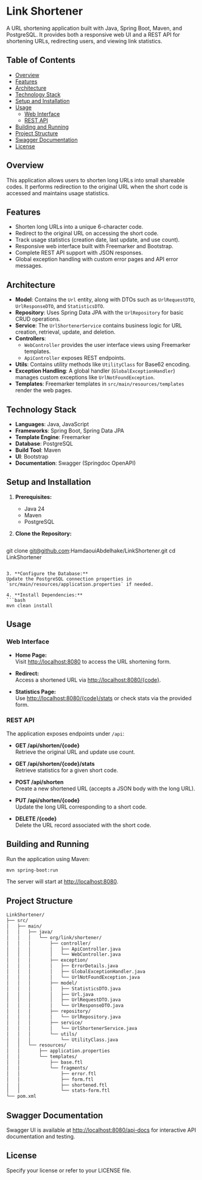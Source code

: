 # Link Shortener

A URL shortening application built with Java, Spring Boot, Maven, and PostgreSQL. It provides both a responsive web UI and a REST API for shortening URLs, redirecting users, and viewing link statistics.

## Table of Contents

- [Overview](#overview)
- [Features](#features)
- [Architecture](#architecture)
- [Technology Stack](#technology-stack)
- [Setup and Installation](#setup-and-installation)
- [Usage](#usage)
  - [Web Interface](#web-interface)
  - [REST API](#rest-api)
- [Building and Running](#building-and-running)
- [Project Structure](#project-structure)
- [Swagger Documentation](#swagger-documentation)
- [License](#license)

## Overview

This application allows users to shorten long URLs into small shareable codes. It performs redirection to the original URL when the short code is accessed and maintains usage statistics.

## Features

- Shorten long URLs into a unique 6-character code.
- Redirect to the original URL on accessing the short code.
- Track usage statistics (creation date, last update, and use count).
- Responsive web interface built with Freemarker and Bootstrap.
- Complete REST API support with JSON responses.
- Global exception handling with custom error pages and API error messages.

## Architecture

- **Model**: Contains the `Url` entity, along with DTOs such as `UrlRequestDTO`, `UrlResponseDTO`, and `StatisticsDTO`.
- **Repository**: Uses Spring Data JPA with the `UrlRepository` for basic CRUD operations.
- **Service**: The `UrlShortenerService` contains business logic for URL creation, retrieval, update, and deletion.
- **Controllers**:
  - `WebController` provides the user interface views using Freemarker templates.
  - `ApiController` exposes REST endpoints.
- **Utils**: Contains utility methods like `UtilityClass` for Base62 encoding.
- **Exception Handling**: A global handler (`GlobalExceptionHandler`) manages custom exceptions like `UrlNotFoundException`.
- **Templates**: Freemarker templates in `src/main/resources/templates` render the web pages.

## Technology Stack

- **Languages**: Java, JavaScript
- **Frameworks**: Spring Boot, Spring Data JPA
- **Template Engine**: Freemarker
- **Database**: PostgreSQL
- **Build Tool**: Maven
- **UI**: Bootstrap
- **Documentation**: Swagger (Springdoc OpenAPI)

## Setup and Installation

1. **Prerequisites:**
   - Java 24
   - Maven
   - PostgreSQL

2. **Clone the Repository:**
   ```bash
git clone git@github.com:HamdaouiAbdelhake/LinkShortener.git
cd LinkShortener
   ```

3. **Configure the Database:**
   Update the PostgreSQL connection properties in `src/main/resources/application.properties` if needed.

4. **Install Dependencies:**
   ```bash
mvn clean install
   ```

## Usage

### Web Interface

- **Home Page:**  
  Visit [http://localhost:8080](http://localhost:8080) to access the URL shortening form.
  
- **Redirect:**  
  Access a shortened URL via [http://localhost:8080/{code}](http://localhost:8080/{code}).

- **Statistics Page:**  
  Use [http://localhost:8080/{code}/stats](http://localhost:8080/{code}/stats) or check stats via the provided form.

### REST API

The application exposes endpoints under `/api`:

- **GET /api/shorten/{code}**  
  Retrieve the original URL and update use count.

- **GET /api/shorten/{code}/stats**  
  Retrieve statistics for a given short code.

- **POST /api/shorten**  
  Create a new shortened URL (accepts a JSON body with the long URL).

- **PUT /api/shorten/{code}**  
  Update the long URL corresponding to a short code.

- **DELETE /{code}**  
  Delete the URL record associated with the short code.

## Building and Running

Run the application using Maven:
```bash
mvn spring-boot:run
```

The server will start at [http://localhost:8080](http://localhost:8080).

## Project Structure

```bash
LinkShortener/
├── src/
│   ├── main/
│   │   ├── java/
│   │   │   └── org/link/shortener/
│   │   │       ├── controller/
│   │   │       │   ├── ApiController.java
│   │   │       │   └── WebController.java
│   │   │       ├── exception/
│   │   │       │   ├── ErrorDetails.java
│   │   │       │   ├── GlobalExceptionHandler.java
│   │   │       │   └── UrlNotFoundException.java
│   │   │       ├── model/
│   │   │       │   ├── StatisticsDTO.java
│   │   │       │   ├── Url.java
│   │   │       │   ├── UrlRequestDTO.java
│   │   │       │   └── UrlResponseDTO.java
│   │   │       ├── repository/
│   │   │       │   └── UrlRepository.java
│   │   │       ├── service/
│   │   │       │   └── UrlShortenerService.java
│   │   │       └── utils/
│   │   │           └── UtilityClass.java
│   │   └── resources/
│   │       ├── application.properties
│   │       └── templates/
│   │           ├── base.ftl
│   │           └── fragments/
│   │               ├── error.ftl
│   │               ├── form.ftl
│   │               ├── shortened.ftl
│   │               └── stats-form.ftl
└── pom.xml
```

## Swagger Documentation

Swagger UI is available at [http://localhost:8080/api-docs](http://localhost:8080/api-docs) for interactive API documentation and testing.

## License

Specify your license or refer to your LICENSE file.
```